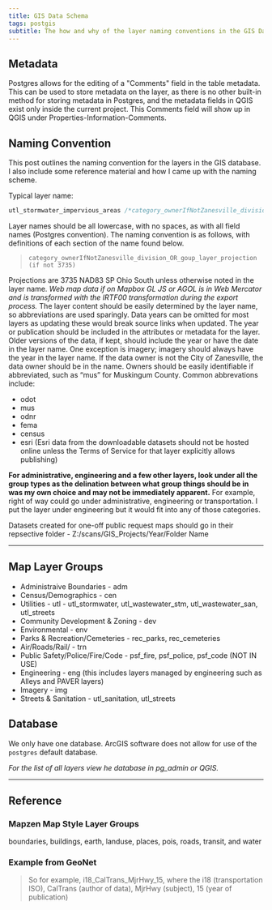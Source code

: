 ```yaml
---
title: GIS Data Schema
tags: postgis
subtitle: The how and why of the layer naming conventions in the GIS Database
---
```

## Metadata
Postgres allows for the editing of a "Comments" field in the table metadata. This can be used to store metadata on the layer, as there is no other built-in method for storing metadata in Postgres, and the metadata fields in QGIS exist only inside the current project. This Comments field will show up in QGIS under Properties-Information-Comments.

## Naming Convention
This post outlines the naming convention for the layers in the GIS database. I also include some reference material and how I came up with the naming scheme.

Typical layer name:

```sql
utl_stormwater_impervious_areas /*category_ownerIfNotZanesville_division_OR_goup_layer_projection (if not 3735)*/
```

Layer names should be all lowercase, with no spaces, as with all field names (Postgres convention). The naming convention is as follows, with definitions of each section of the name found below.

>``category_ownerIfNotZanesville_division_OR_goup_layer_projection (if not 3735)``

Projections are 3735 NAD83 SP Ohio South unless otherwise noted in the layer name. *Web map data if on Mapbox GL JS or AGOL is in Web Mercator and is transformed with the IRTF00 transformation during the export process.*  The layer content should be easily determined by the layer name, so abbreviations are used sparingly. Data years can be omitted for most layers as updating these would break source links when updated. The year or publication should be included in the attributes or metadata for the layer. Older versions of the data, if kept, should include the year or have the date in the layer name. One exception is imagery; imagery should always have the year in the layer name. If the data owner is not the City of Zanesville, the data owner should be in the name. Owners should be easily identifiable if abbreviated, such as “mus” for Muskingum County. Common abbrevations include:

* odot
* mus
* odnr
* fema
* census
* esri (Esri data from the downloadable datasets should not be hosted online unless the Terms of Service for that layer explicitly allows publishing)

**For administrative, engineering and a few other layers, look under all the group types as the delination between what group things should be in was my own choice and may not be immediately apparent.** For example, right of way could go under administrative, engineering or transportation. I put the layer under engineering but it would fit into any of those categories.

Datasets created for one-off public request maps should go in their repsective folder - Z:/scans/GIS_Projects/Year/Folder Name

---
## Map Layer Groups 

* Administraive Boundaries - adm
* Census/Demographics -  cen
* Utilities -  utl - utl_stormwater, utl_wastewater_stm, utl_wastewater_san, utl_streets
* Community Development & Zoning -  dev
* Environmental - env
* Parks & Recreation/Cemeteries - rec_parks, rec_cemeteries
* Air/Roads/Rail/ -  trn
* Public Safety/Police/Fire/Code - psf_fire, psf_police, psf_code (NOT IN USE)
* Engineering - eng (this includes layers managed by engineering such as Alleys and PAVER layers)
* Imagery - img
* Streets & Sanitation - utl_sanitation, utl_streets

## Database
We only have one database.  ArcGIS software does not allow for use of the ``postgres`` default database.

*For the list of all layers view he database in pg_admin or QGIS.*

---

## Reference

### Mapzen Map Style Layer Groups
boundaries, buildings, earth, landuse, places, pois, roads, transit, and water

### Example from GeoNet
> So for example, i18_CalTrans_MjrHwy_15, where the i18 (transportation ISO), CalTrans (author of data), MjrHwy (subject), 15 (year of publication)
